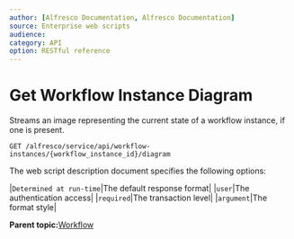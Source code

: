 ```yaml
---
author: [Alfresco Documentation, Alfresco Documentation]
source: Enterprise web scripts
audience: 
category: API
option: RESTful reference
---
```


# Get Workflow Instance Diagram

Streams an image representing the current state of a workflow instance, if one is present.

`GET /alfresco/service/api/workflow-instances/{workflow_instance_id}/diagram`

The web script description document specifies the following options:

|`Determined at run-time`|The default response format|
|`user`|The authentication access|
|`required`|The transaction level|
|`argument`|The format style|

**Parent topic:**[Workflow](../references/RESTful-Workflow.md)

